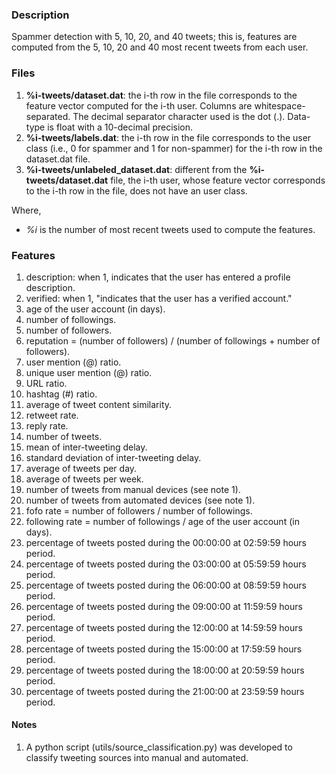 ### Description
Spammer detection with 5, 10, 20, and 40 tweets; this is, features are computed from the 5, 10, 20 and 40 most recent tweets from each user.

### Files
1. **%i-tweets/dataset.dat**: the i-th row in the file corresponds to the feature vector computed for the i-th user. Columns are whitespace-separated. The decimal separator character used is the dot (.). Data-type is float with a 10-decimal precision.
2. **%i-tweets/labels.dat**: the i-th row in the file corresponds to the user class (i.e., 0 for spammer and 1 for non-spammer) for the i-th row in the dataset.dat file.
3. **%i-tweets/unlabeled_dataset.dat**: different from the **%i-tweets/dataset.dat** file, the i-th user, whose feature vector corresponds to the i-th row in the file, does not have an user class.

Where,
* _%i_ is the number of most recent tweets used to compute the features.

### Features
1. description: when 1, indicates that the user has entered a profile description.
2. verified: when 1, "indicates that the user has a verified account."
3. age of the user account (in days).
4. number of followings.
5. number of followers.
6. reputation = (number of followers) / (number of followings + number of followers).
7. user mention (@) ratio.
8. unique user mention (@) ratio.
9. URL ratio.
10. hashtag (#) ratio.
11. average of tweet content similarity.
12. retweet rate.
13. reply rate.
14. number of tweets.
15. mean of inter-tweeting delay.
16. standard deviation of inter-tweeting delay.
17. average of tweets per day.
18. average of tweets per week.
19. number of tweets from manual devices (see note 1).
20. number of tweets from automated devices (see note 1).
21. fofo rate = number of followers / number of followings.
22. following rate = number of followings / age of the user account (in days).
23. percentage of tweets posted during the 00:00:00 at 02:59:59 hours period.
24. percentage of tweets posted during the 03:00:00 at 05:59:59 hours period.
25. percentage of tweets posted during the 06:00:00 at 08:59:59 hours period.
26. percentage of tweets posted during the 09:00:00 at 11:59:59 hours period.
27. percentage of tweets posted during the 12:00:00 at 14:59:59 hours period.
28. percentage of tweets posted during the 15:00:00 at 17:59:59 hours period.
29. percentage of tweets posted during the 18:00:00 at 20:59:59 hours period.
30. percentage of tweets posted during the 21:00:00 at 23:59:59 hours period.

#### Notes

1. A python script (utils/source_classification.py) was developed to classify tweeting sources into manual and automated.

